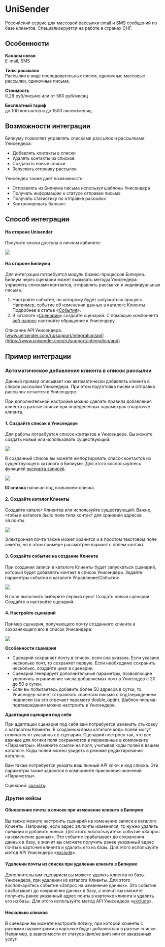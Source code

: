 # UniSender

Российский сервис для массовой рассылки email и SMS сообщений по базе клиентов. Специализируется на работе в странах СНГ.

## Особенности

**Каналы связи**\
E-mail, SMS

**Типы рассылок**\
Рассылки в виде последовательных писем, одиночные массовые рассылки, одиночные письма.

**Стоимость**  \
0,28 руб/письмо или от 560 руб/месяц

**Бесплатный тариф**  \
до 100 контактов и до 1500 писем/месяц

## Возможности интеграции

Бипиуму позволяет управлять списками рассылок и рассылками Унисендера:

* Добавлять контакты в списки
* Удалять контакты из списков
* Создавать новые списки
* Запускать отправку рассылок

Унисендер также дает возможность:

* Отправлять из Бипиума письма используя шаблоны Унисендера
* Получать информацию о статусе отправки письма
* Получать статистику по отправке рассылок
* Контролировать балланс

## Способ интеграции

#### На стороне Unisender

Получите ключи доступа в личном кабинете:

![](../../.gitbook/assets/unisender\_apikey.png)

#### На стороне Бипиума

Для интеграции потребуется модуль бизнес-процессов Бипиума. Бипиум через сценарии может вызывать методы Унисендера: управлять cписками контактов, отправлять рассылки и индивидуальные письма.

1. Настройте событие, по которому будет запускаться процесс. Например, событие об изменении данных в каталоге Клиенты. Подробнее в статье «[События](../../ecm/catalogs/events.md)».
2. В каталоге «[Сценарии](../../processes/scripts.md)» создайте сценарий. С помощью компонента [веб-запрос](../../processes/components/web.md) настройте обращение к Унисендеру.

Описание API Унисендера: [www.unisender.com/ru/support/integration/api](https://www.unisender.com/ru/support/integration/api/)

## Пример интеграции

### Автоматическое добавление клиента в список рассылки

Данный пример описывает как автоматически добавлять клиента в список рассылки Унисендера. При этом подготовка писем и отправка рассылок остается в Унисендере.

При дополнительной настройке можно сделать правила добавления клиента в разные списки при определенных параметрах в карточке клиента.

#### 1. Создайте список в Унисендере

Для работы потребуется список контактов в Унисендере. Вы можете создать новый или использовать существующий.

![](../../.gitbook/assets/unisender\_createlist.png)

В созданный список вы можете импортировать список контактов из существующего каталога в Бипиуме. Для этого воспользуйтесь функцией [экспорта записей](../../export.md).

![](../../.gitbook/assets/unisender\_list.png)

**ID списка** написан под названием списка.

#### 2. Создайте каталог Клиенты

Создайте каталог Клиентов или используйте существующий. Важно, чтобы в каталоге было поле типа контакт для хранения адресов эл.почты.

![](../../.gitbook/assets/unisender\_catalog\_clients.png)

Электронная почта также может хранится и в простом текстовом поле анкеты, но в этом примере рассмотрен вариант с полем контакт.

#### 3. Создайте событие на создание Клиента

При создании записи в каталоге Клиенты будет запускаться сценарий, который будет добавлять контакт в список Унисендера. Задайте параметры события в каталоге Управление/События:

![](../../.gitbook/assets/unisender\_catalog\_events.png)

В поле выполнить выберите первый пункт Создать новый сценарий. Создайте и настройте сценарий.

#### 4. Настройте сценарий

Пример сценария, получающего почту созданного клиента и сохраняющего его в список Унисендера:

![](../../.gitbook/assets/unisender\_script.png)

**Особенности сценария**

* Сценарий сохраняет почту в список, если она указана. Если указано несколько почт, то сохраняет первую. Если необходимо сохранить несколько, создайте цикл в сценарии.
* Сценарий генерирует дополнительные параметры, позволяющие увеличить ограничение числа добавляемых почт в Унисендер с 20 до 50 в сутки.
* Если вы попытаетесь добавить более 50 адресов в сутки, то Унисендер начнет отправлять клиентам письмо с подтверждением подписки (за это отвечает параметр double\_optin). Шаблон письма-подтверждения можно настроить в Унисендере.

**Адаптация сценария под себя**

При адаптации сценария под себя вам потребуется изменить стыковку с каталогом Клиенты. В созданном вами каталоге коды полей могут отличатся от указанных в сценарии. Сценарий построен так, что все важные для логики поля сохраняются в переменные в компоненте «Параметры». Измените ссылки на поля, учитывая коды полей в вашем каталоге. Коды полей можно увидеть в режиме редактирования каталога.

Вам также потребуется указать ваш личный API ключ и код списка. Эти параметры также задаются в компоненте присвоения значений «Параметры».

Сценарий: [скачать](http://download.bpium.ru/docs/scripts/unisender.version.1.bpmn).

### Другие кейсы

#### Обновление **почты в списке при изменение клиента в Бипиуме**

Вы также можете настроить сценарий на изменение записи в каталоге Клиенты. Например, если адрес эл.почты изменился, то нужно удалить прежний и добавить новый. Для этого воспользуйтесь событие «Запрос на изменение данных». Это событие срабатывает до сохранения данных в базу, а значит вы сможете получить ранее указанный адрес почты в карточке клиента и удалить его из базы. Для этого используйте метод API Унисендера «[exclude](https://www.unisender.com/ru/support/integration/api/exclude)».

#### У**далении почты из списка при удалении клиента в Бипиуме**

Дополнительным сценарием вы можете удалять клиента из базы Унисендера, при удалении из каталога Клиенты. Для этого воспользуйтесь событие «Запрос на изменение данных». Это событие срабатывает до сохранения данных в базу, а значит вы сможете получить ранее указанный адрес почты в карточке клиента и удалить его из базы. Для этого используйте метод API Унисендера «[exclude](https://www.unisender.com/ru/support/integration/api/exclude)».

#### Несколько списков

В сценарии вы можете настроить логику, при которой клиенты с разными параметрами в карточке будут добавляться в разные списки. Например, в зависимости от статуса (вип/не вип) или от заказанных услуг.
